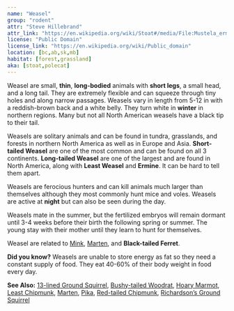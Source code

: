 ```yaml
---
name: "Weasel"
group: "rodent"
attr: "Steve Hillebrand"
attr_link: "https://en.wikipedia.org/wiki/Stoat#/media/File:Mustela_erminea_upright.jpg"
license: "Public Domain"
license_link: "https://en.wikipedia.org/wiki/Public_domain"
location: [bc,ab,sk,mb]
habitat: [forest,grassland]
aka: [stoat,polecat]
---
```

Weasel are small, **thin**, **long-bodied** animals with **short legs**, a small head, and a long tail. They are extremely flexible and can squeeze through tiny holes and along narrow passages. Weasels vary in length from 5-12 in with a reddish-brown back and a white belly. They turn white in **winter** in northern regions. Many but not all North American weasels have a black tip to their tail.

Weasels are solitary animals and can be found in tundra, grasslands, and forests in northern North America as well as in Europe and Asia. **Short-tailed Weasel** are one of the most common and can be found on all 3 continents. **Long-tailed Weasel** are one of the largest and are found in North America, along with **Least Weasel** and **Ermine**. It can be hard to tell them apart.

Weasels are ferocious hunters and can kill animals much larger than themselves although they most commonly hunt mice and voles. Weasels are active at **night** but can also be seen during the day.

Weasels mate in the summer, but the fertilized embryos will remain dormant until 3-4 weeks before their birth the following spring or summer. The young stay with their mother until they learn to hunt for themselves.

Weasel are related to [Mink](/animals/mink), [Marten](/{{section}}/marten), and **Black-tailed Ferret**.

**Did you know?** Weasels are unable to store energy as fat so they need a constant supply of food. They eat 40-60% of their body weight in food every day.

<!-- generated, do not edit -->
**See Also:**
[13-lined Ground Squirrel](/animals/13linegs),
[Bushy-tailed Woodrat](/animals/buwrat),
[Hoary Marmot](/animals/hoarymar),
[Least Chipmunk](/animals/leastchip),
[Marten](/animals/marten),
[Pika](/animals/pika),
[Red-tailed Chipmunk](/animals/retchip),
[Richardson’s Ground Squirrel](/animals/richgs)
